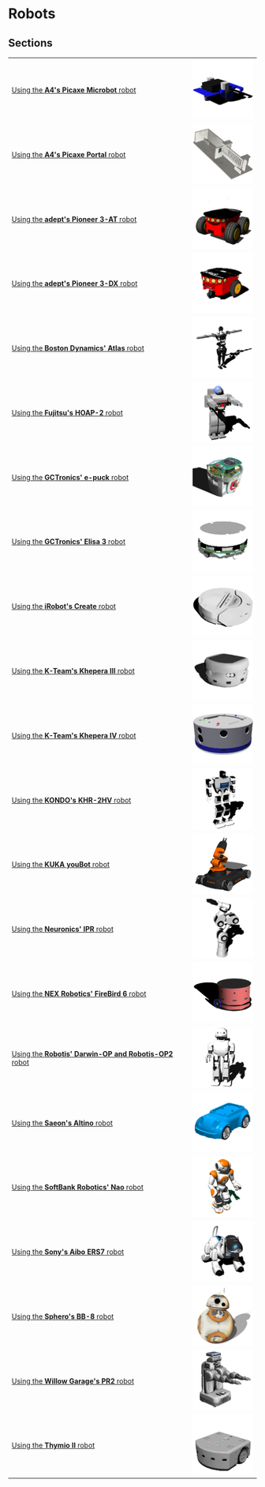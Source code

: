 # Robots

## Sections

| | |
| --- | --- |
| [Using the **A4's Picaxe Microbot** robot](using-the-microbot-robot.md) | ![microbot.png](images/robot_icons/microbot.png) |
| [Using the **A4's Picaxe Portal** robot](using-the-portal-robot.md) | ![portal.png](images/robot_icons/portal.png) |
| [Using the **adept's Pioneer 3-AT** robot](using-the-pioneer-3-at-robot.md) | ![pioneer-3-at.png](images/robot_icons/pioneer-3-at.png) |
| [Using the **adept's Pioneer 3-DX** robot](using-the-pioneer-3-dx-robot.md) | ![pioneer-3-dx.png](images/robot_icons/pioneer-3-dx.png) |
| [Using the **Boston Dynamics' Atlas** robot](using-the-atlas-robot.md) | ![atlas.png](images/robot_icons/atlas.png) |
| [Using the **Fujitsu's HOAP-2** robot](using-the-hoap-2-robot.md) | ![hoap-2.png](images/robot_icons/hoap-2.png) |
| [Using the **GCTronics' e-puck** robot](using-the-e-puck-robot.md) | ![e-puck.png](images/robot_icons/e-puck.png) |
| [Using the **GCTronics' Elisa 3** robot](using-the-elisa-3-robot.md) | ![elisa-3.png](images/robot_icons/elisa-3.png) |
| [Using the **iRobot's Create** robot](using-the-create-robot.md) | ![create.png](images/robot_icons/create.png) |
| [Using the **K-Team's Khepera III** robot](using-the-khepera-3-robot.md) | ![khepera-3.png](images/robot_icons/khepera-3.png) |
| [Using the **K-Team's Khepera IV** robot](using-the-khepera-4-robot.md) | ![khepera-4.png](images/robot_icons/khepera-4.png) |
| [Using the **KONDO's KHR-2HV** robot](using-the-khr-2hv-robot.md) | ![khr-2hv.png](images/robot_icons/khr-2hv.png) |
| [Using the **KUKA youBot** robot](using-the-youbot-robot.md) | ![youbot.png](images/robot_icons/youbot.png) |
| [Using the **Neuronics' IPR** robot](using-the-ipr-robot.md) | ![ipr.png](images/robot_icons/ipr.png) |
| [Using the **NEX Robotics' FireBird 6** robot](using-the-firebird-6-robot.md) | ![firebird-6.png](images/robot_icons/firebird-6.png) |
| [Using the **Robotis' Darwin-OP and Robotis-OP2** robot](using-the-robotis-op-2-robot.md) | ![robotis-op-2.png](images/robot_icons/robotis-op-2.png) |
| [Using the **Saeon's Altino** robot](using-the-alitino-robot.md) | ![altino.png](images/robot_icons/altino.png) |
| [Using the **SoftBank Robotics' Nao** robot](using-the-nao-robot.md) | ![nao.png](images/robot_icons/nao.png) |
| [Using the **Sony's Aibo ERS7** robot](using-the-aibo-ers7-robot.md) | ![aibo-ers7.png](images/robot_icons/aibo-ers7.png) |
| [Using the **Sphero's BB-8** robot](using-the-bb-8-robot.md) | ![bb-8.png](images/robot_icons/bb-8.png) |
| [Using the **Willow Garage's PR2** robot](using-the-pr-2-robot.md) | ![pr-2.png](images/robot_icons/pr-2.png) |
| [Using the **Thymio II** robot](using-the-thymio-ii-robot.md) | ![thymio-ii.png](images/robot_icons/thymio-ii.png) |
